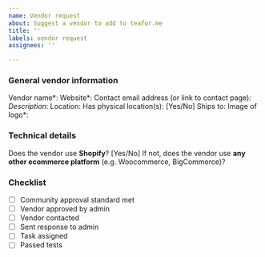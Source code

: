 ```yaml
---
name: Vendor request
about: Suggest a vendor to add to teafor.me
title: ''
labels: vendor request
assignees: ''

---
```


<!-- Please note that by creating this request, you declare that you are not affiliated with this vendor. If you are associated with a vendor who wishes to have their products featured on teafor.me, please send an email to copyright@teafor.me from a verifiable, official address. -->

### General vendor information
<!-- Fields denoted by asterisks are mandatory. -->
Vendor name*:
Website*:
Contact email address (or link to contact page)*:
Description*:
Location:
Has physical location(s): [Yes/No]
Ships to:
Image of logo*:

### Technical details
<!-- To check if a vendor uses an ecommerce platform, navigate to the vendor's website, then open your browser's dev tools (Ctrl + Shift + I or Cmd + Shift + I). Search the page's HTML for the name of the ecommerce platform, e.g. Shopify. If results are found, this almost certainly means that the vendor uses this platform. You can also check page footers to see if an ecommerce platform is mentioned. -->  
Does the vendor use **Shopify**? [Yes/No]
If not, does the vendor use **any other ecommerce platform** (e.g. Woocommerce, BigCommerce)?



### Checklist
<!--
To be updated as progress is made.
You can remove items that are not relevant to your request.
To check an item, place an "x" in the corresponding box, e.g. "- [x] Contacted"
-->

- [ ] Community approval standard met
- [ ] Vendor approved by admin
- [ ] Vendor contacted
- [ ] Sent response to admin
- [ ] Task assigned
- [ ] Passed tests
